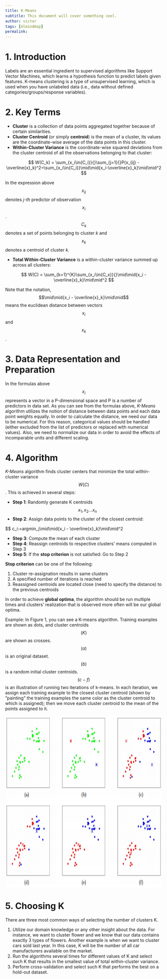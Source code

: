 ```yaml
---
title: K-Means
subtitle: This document will cover something cool.
author: victor
tags: [mlmindmap]
permalink:
---
```


# 1.   Introduction 
Labels are an essential ingredient to supervised algorithms like Support Vector Machines, which learns a hypothesis function to predict labels given features. K-means clustering is a type of unsupervised learning, which is used when you have unlabeled data (i.e., data without defined categories/groups/response variables).


# 2.   Key Terms 
- **Cluster** is a collection of data points aggregated together because of certain similarities.
- **Cluster Centroid** (or simply **centroid**) is the mean of a cluster, its values are the coordinate-wise average of the data points in this cluster.
- **Within-Cluster Variance** is the coordinate-wise squared deviations from the cluster centroid of all the observations belonging to that cluster:

$$
W(C_k) = \sum_{x_i\in{C_i}}{}\sum_{j=1}{}P(x_{ij} - \overline{x}_k)^2=\sum_{x_i\in{C_i}}\mid\mid{x_i-\overline{x}_k}\mid\mid^2
$$

In the expression above $$x_{ij}$$ denotes *j-th* predictor of observation $$x_i$$. $$C_k$$ denotes a set of points belonging to cluster *k* and $$x_k$$ denotes a centroid of cluster *k*.

- **Total Within-Cluster Variance** is a within-cluster variance summed up across all clusters:

$$
W(C) = \sum_{k=1}^{K}\sum_{x_i\in{C_x}}{}\mid\mid{x_i - \overline{x}_k}\mid\mid^2
$$

Note that the notation, $$\mid\mid{x_i - \overline{x}_k}\mid\mid$$ means the euclidean distance between vectors $$x_i$$ and $$x_k$$. 

# 3.   Data Representation and Preparation
In the formulas above $$x_i$$ represents a vector in a P-dimensional space and P is a number of predictors in data set. As you can see from the formulas above, *K-Means* algorithm utilizes the notion of distance between data points and each data point weights equally. In order to calculate the distance, we need our data to be numerical. For this reason, categorical values should be handled (either excluded from the list of predictors or replaced with numerical values). Also, we need to normalize our data in order to avoid the effects of incomparable units and different scaling.

# 4.   Algorithm 
*K-Means* algorithm finds cluster centers that minimize the total within-cluster variance $$W(C)$$. This is achieved in several steps:
- **Step 1**:  Randomly generate K centroids $$x_1,x_2...x_n$$
- **Step 2**:  Assign data points to the cluster of the closest centroid:

$$
c_i:=argmin_j\mid\mid{x_i - \overline{x}_k}\mid\mid^2

- **Step 3**:  Compute the mean of each cluster
- **Step 4**: Reassign centroids to respective clusters’ means computed in Step 3
- **Step 5**: If the **stop criterion** is not satisfied: Go to Step 2

**Stop criterion** can be one of the following:
1. Cluster re-assignation results in same clusters
2. A specified number of iterations is reached
3. Reassigned centroids are located close (need to specify the distance) to the previous centroids

In order to achieve **global optima**, the algorithm should be run multiple times and clusters’ realization that is observed more often will be our global optima.
 
Example: In Figure 1, you can see a K-means algorithm. Training examples are shown as dots, and cluster centroids $$(K)$$ are shown as crosses. $$(a)$$ is an original dataset. $$(b)$$ is a random initial cluster centroids. $$(c-f)$$ is an illustration of running two iterations of k-means. In each iteration, we assign each training example to the closest cluster centroid (shown by ”painting” the training examples the same color as the cluster centroid to which is assigned); then we move each cluster centroid to the mean of the points assigned to it.

<p align="center">
    <img src="/uploads/doc/clustering/Clustering_1.PNG" height="550" width="550">
</p>

# 5.   Choosing K
There are three most common ways of selecting the number of clusters K.
1. Utilize our domain knowledge or any other insight about the data. For instance, we want to cluster flower and we know that our data contains exactly 3 types of flowers. Another example is when we want to cluster cars sold last year. In this case, K will be the number of all car manufacturers available on the market.
2. Run the algorithms several times for different values of K and select such K that results in the smallest value of total within-cluster variance.
3. Perform cross-validation and select such K that performs the best on a hold-out dataset.